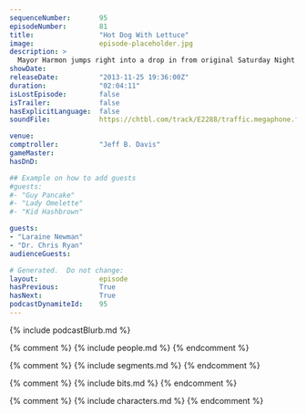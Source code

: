 ```yaml
---
sequenceNumber:       95
episodeNumber:        81
title:                "Hot Dog With Lettuce"
image:                episode-placeholder.jpg
description: >
  Mayor Harmon jumps right into a drop in from original Saturday Night Live cast member Laraine Newman which merges into a visit from controversial author Dr. Chris Ryan to delves into polygamy and the very nature of our sexuality. In D&D, Spencer gives ...
showDate:             
releaseDate:          "2013-11-25 19:36:00Z"
duration:             "02:04:11"
isLostEpisode:        false
isTrailer:            false
hasExplicitLanguage:  false
soundFile:            https://chtbl.com/track/E2288/traffic.megaphone.fm/STA3049044663.mp3?updated=1555626131

venue:                
comptroller:          "Jeff B. Davis"
gameMaster:           
hasDnD:               

## Example on how to add guests
#guests:
#- "Guy Pancake"
#- "Lady Omelette"
#- "Kid Hashbrown"

guests:
- "Laraine Newman"
- "Dr. Chris Ryan"
audienceGuests:

# Generated.  Do not change:
layout:               episode
hasPrevious:          True
hasNext:              True
podcastDynamiteId:    95
---
```


{% include podcastBlurb.md %}

{% comment %}
{% include people.md %}
{% endcomment %}

{% comment %}
{% include segments.md %}
{% endcomment %}

{% comment %}
{% include bits.md %}
{% endcomment %}

{% comment %}
{% include characters.md %}
{% endcomment %}
